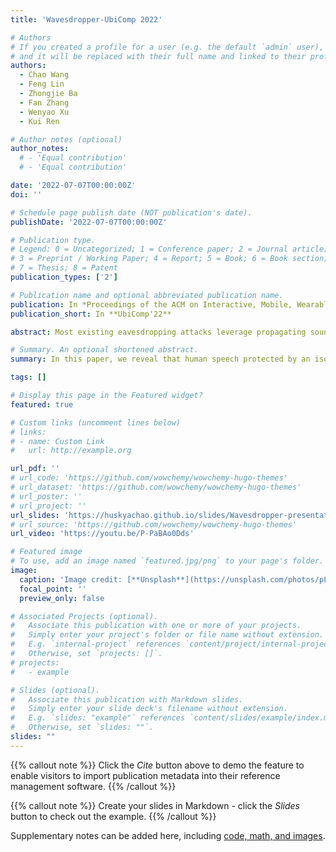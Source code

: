 ```yaml
---
title: 'Wavesdropper-UbiComp 2022'

# Authors
# If you created a profile for a user (e.g. the default `admin` user), write the username (folder name) here
# and it will be replaced with their full name and linked to their profile.
authors:
  - Chao Wang
  - Feng Lin
  - Zhongjie Ba
  - Fan Zhang
  - Wenyao Xu
  - Kui Ren

# Author notes (optional)
author_notes:
  # - 'Equal contribution'
  # - 'Equal contribution'

date: '2022-07-07T00:00:00Z'
doi: ''

# Schedule page publish date (NOT publication's date).
publishDate: '2022-07-07T00:00:00Z'

# Publication type.
# Legend: 0 = Uncategorized; 1 = Conference paper; 2 = Journal article;
# 3 = Preprint / Working Paper; 4 = Report; 5 = Book; 6 = Book section;
# 7 = Thesis; 8 = Patent
publication_types: ['2']

# Publication name and optional abbreviated publication name.
publication: In *Proceedings of the ACM on Interactive, Mobile, Wearable and Ubiquitous Technologies/UbiComp 2022*
publication_short: In **UbiComp'22**

abstract: Most existing eavesdropping attacks leverage propagating sound waves for speech retrieval. However, soundproof materials are widely deployed in speech-sensitive scenes (e.g., a meeting room). In this paper, we reveal that human speech protected by an isolated room can be compromised by portable and commercial off-the-shelf mmWave devices. To achieve this goal, we develop Wavesdropper, a word detection system that utilizes a mmWave probe to sense the targeted speaker's throat vibration and recover speech contents in the obstructed condition. We proposed a CEEMD-based method to suppress dynamic clutters (e.g., human movements) in the room and a wavelet-based processing method to extract the delicate vocal vibration information from the hybrid signals. To recover speech contents from mmWave signals related to the vocal vibration, we designed a neural network to infer the speech contents. Moreover, we explored word detection on a conversation with multiple (two) probes and reveal that the adversary can detect words on multiple people simultaneously with only one mmWave device. We performed extensive experiments to evaluate the system performance with over 60,000 pronunciations. The experimental results indicate that Wavesdropper can achieve 91.3% accuracy for 57-word recognition on 23 volunteers.

# Summary. An optional shortened abstract.
summary: In this paper, we reveal that human speech protected by an isolated room can be compromised by portable and commercial mmWave devices. 

tags: []

# Display this page in the Featured widget?
featured: true

# Custom links (uncomment lines below)
# links:
# - name: Custom Link
#   url: http://example.org

url_pdf: ''
# url_code: 'https://github.com/wowchemy/wowchemy-hugo-themes'
# url_dataset: 'https://github.com/wowchemy/wowchemy-hugo-themes'
# url_poster: ''
# url_project: ''
url_slides: 'https://huskyachao.github.io/slides/Wavesdropper-presentation.pdf'
# url_source: 'https://github.com/wowchemy/wowchemy-hugo-themes'
url_video: 'https://youtu.be/P-PaBAo0Dds'

# Featured image
# To use, add an image named `featured.jpg/png` to your page's folder.
image:
  caption: 'Image credit: [**Unsplash**](https://unsplash.com/photos/pLCdAaMFLTE)'
  focal_point: ''
  preview_only: false

# Associated Projects (optional).
#   Associate this publication with one or more of your projects.
#   Simply enter your project's folder or file name without extension.
#   E.g. `internal-project` references `content/project/internal-project/index.md`.
#   Otherwise, set `projects: []`.
# projects:
#   - example

# Slides (optional).
#   Associate this publication with Markdown slides.
#   Simply enter your slide deck's filename without extension.
#   E.g. `slides: "example"` references `content/slides/example/index.md`.
#   Otherwise, set `slides: ""`.
slides: ""
---
```


{{% callout note %}}
Click the _Cite_ button above to demo the feature to enable visitors to import publication metadata into their reference management software.
{{% /callout %}}

{{% callout note %}}
Create your slides in Markdown - click the _Slides_ button to check out the example.
{{% /callout %}}

Supplementary notes can be added here, including [code, math, and images](https://wowchemy.com/docs/writing-markdown-latex/).
